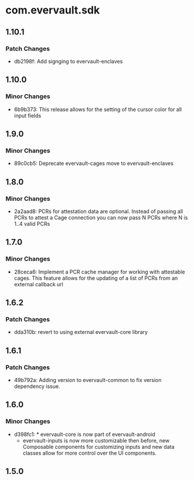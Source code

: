 # com.evervault.sdk

## 1.10.1

### Patch Changes

- db2198f: Add signging to evervault-enclaves

## 1.10.0

### Minor Changes

- 6b9b373: This release allows for the setting of the cursor color for all input fields

## 1.9.0

### Minor Changes

- 89c0cb5: Deprecate evervault-cages move to evervault-enclaves

## 1.8.0

### Minor Changes

- 2a2aad8: PCRs for attestation data are optional. Instead of passing all PCRs to attest a Cage connection you can now pass N PCRs where N is 1..4 valid PCRs

## 1.7.0

### Minor Changes

- 28ceca6: Implement a PCR cache manager for working with attestable cages. This feature allows for the updating of a list of PCRs from an external callback url

## 1.6.2

### Patch Changes

- dda310b: revert to using external evervault-core library

## 1.6.1

### Patch Changes

- 49b792a: Adding version to evervault-common to fix version dependency issue.

## 1.6.0

### Minor Changes

- d398fc1: \* evervault-core is now part of evervault-android
  - evervault-inputs is now more customizable then before, new Composable components for customizing inputs and new data classes
    allow for more control over the UI components.

## 1.5.0
